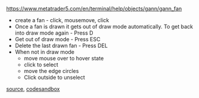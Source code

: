 https://www.metatrader5.com/en/terminal/help/objects/gann/gann_fan

- create a fan - click, mousemove, click
- Once a fan is drawn it gets out of draw mode automatically. To get back into draw mode again - Press D
- Get out of draw mode - Press ESC
- Delete the last drawn fan - Press DEL
- When not in draw mode
	- move mouse over to hover state
	- click to select
	- move the edge circles
	- Click outside to unselect

[source](https://github.com/alokagr07/react-stock-charts/blob/master/docs/lib/charts/CandleStickChartWithGannFan.js), [codesandbox](https://codesandbox.io/s/github/alokagr07/react-stock-charts-examples2/tree/master/examples/CandleStickChartWithGannFan)
